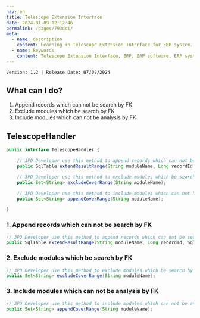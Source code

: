 ```yaml
---
nav: en
title: Telescope Extension Interface
date: 2024-01-09 12:12:46
permalink: /pages/793dci/
meta:
  - name: description
    content: Learning in Telescope Extension Interface for ERP system. Browse reference, sample code, tutorials, and more.
  - name: keywords
    content: Telescope Extension Interface, ERP, ERP software, ERP system, ERP solution
---
```


`Version: 1.2 | Release Date: 07/02/2024`


## What can I do?

1. Append records which can not be search by FK
2. Exclude modules which be search by FK
3. Include modules which can not be analysis by FK


## TelescopeHandler

```java
public interface TelescopeHandler {

	// 3PD Developer use this method to append records which can not be search by FK
	public SqlTable extendResultRange(String moduleName, Long recordId, SqlTable result, Set<String> coverModule);

	// 3PD Developer use this method to exclude modules which be search by FK
	public Set<String> excludeCoverRange(String moduleName);

	// 3PD Developer use this method to include modules which can not be analysis by FK
	public Set<String> appendCoverRange(String moduleName);

}
```

### 1.  Append records which can not be search by FK

```java
// 3PD Developer use this method to append records which can not be search by FK
public SqlTable extendResultRange(String moduleName, Long recordId, SqlTable result, Set<String> coverModule);
```

### 2.  Exclude modules which be search by FK

```java
// 3PD Developer use this method to exclude modules which be search by FK
public Set<String> excludeCoverRange(String moduleName);
```

### 3.  Include modules which can not be analysis by FK

```java
// 3PD Developer use this method to include modules which can not be analysis by FK
public Set<String> appendCoverRange(String moduleName);
```

